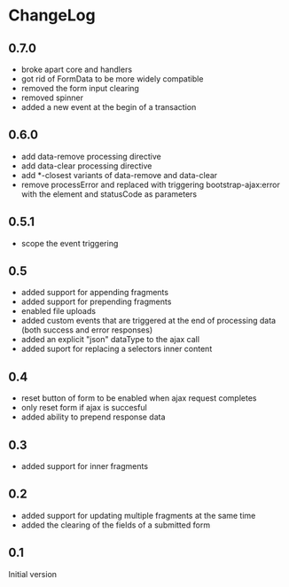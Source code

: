 # ChangeLog

## 0.7.0

* broke apart core and handlers
* got rid of FormData to be more widely compatible
* removed the form input clearing
* removed spinner
* added a new event at the begin of a transaction

## 0.6.0

* add data-remove processing directive
* add data-clear processing directive
* add *-closest variants of data-remove and data-clear
* remove processError and replaced with triggering bootstrap-ajax:error with
  the element and statusCode as parameters


## 0.5.1

* scope the event triggering

## 0.5

* added support for appending fragments
* added support for prepending fragments
* enabled file uploads
* added custom events that are triggered at the end of processing data (both success and error responses)
* added an explicit "json" dataType to the ajax call
* added suport for replacing a selectors inner content

## 0.4

* reset button of form to be enabled when ajax request completes
* only reset form if ajax is succesful
* added ability to prepend response data

## 0.3

* added support for inner fragments

## 0.2

* added support for updating multiple fragments at the same time
* added the clearing of the fields of a submitted form


## 0.1

Initial version